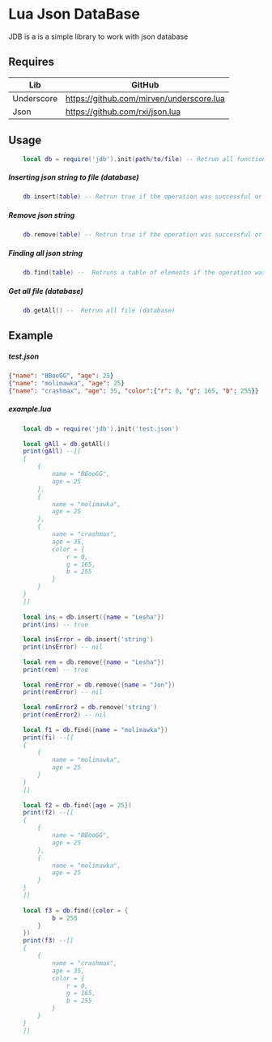 # Lua Json DataBase

JDB is a is a simple library to work with json database

## Requires
| Lib | GitHub |
| ------ | ------ |
| Underscore | https://github.com/mirven/underscore.lua |
| Json | https://github.com/rxi/json.lua |

## Usage

```lua
    local db = require('jdb').init(path/to/file) -- Retrun all function
```

##### Inserting json string to file (database)

```lua
    db.insert(table) -- Retrun true if the operation was successful or nil
```

##### Remove json string

```lua
    db.remove(table) -- Retrun true if the operation was successful or nil
```

##### Finding all json string

```lua
    db.find(table) --  Retruns a table of elements if the operation was successful or nil
```

##### Get all file (database)

```lua
    db.getAll() --  Retrun all file (database)
```

## Example

##### test.json

```json
{"name": "BBooGG", "age": 25}
{"name": "molimawka", "age": 25}
{"name": "crashmax", "age": 35, "color":{"r": 0, "g": 165, "b": 255}}
```

##### example.lua

```lua
    local db = require('jdb').init('test.json')
    
    local gAll = db.getAll()
    print(gAll) --[[
    {
        {
            name = "BBooGG",
            age = 25
        },
        {
            name = "molimawka",
            age = 25
        },
        {
            name = "crashmax",
            age = 35,
            color = {
                r = 0,
                g = 165,
                b = 255
            }
        }
    }
    ]]
    
    local ins = db.insert({name = "Lesha"})
    print(ins) -- true
    
    local insError = db.insert('string')
    print(insError) -- nil
    
    local rem = db.remove({name = "Lesha"})
    print(rem) -- true
    
    local remError = db.remove({name = "Jon"})
    print(remError) -- nil
    
    local remError2 = db.remove('string')
    print(remError2) -- nil
    
    local f1 = db.find({name = "molimawka"}) 
    print(fi) --[[
    {
        {
            name = "molimawka",
            age = 25
        }
    }
    ]]
    
    local f2 = db.find({age = 25}) 
    print(f2) --[[
    {
        {
            name = "BBooGG",
            age = 25
        },
        {
            name = "molimawka",
            age = 25
        }
    }
    ]]
    
    local f3 = db.find({color = {
            b = 255
        }
    }) 
    print(f3) --[[
    {
        {
            name = "crashmax",
            age = 35,
            color = {
                r = 0,
                g = 165,
                b = 255
            }
        }
    }
    ]]
```
